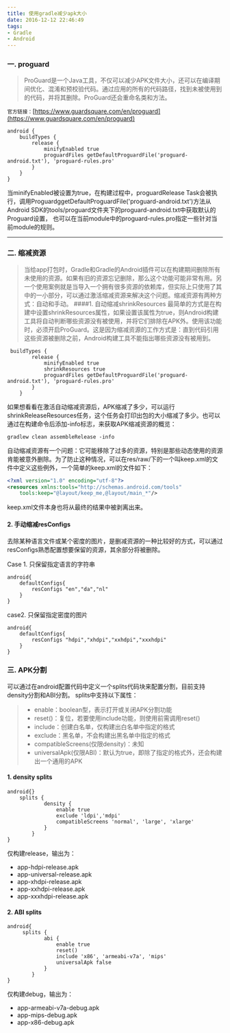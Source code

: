 ```yaml
---
title: 使用gradle减少apk大小
date: 2016-12-12 22:46:49
tags:
- Gradle
- Android
---
```

### 一. proguard

>ProGuard是一个Java工具，不仅可以减少APK文件大小，还可以在编译期间优化、混淆和预校验代码。通过应用的所有的代码路径，找到未被使用到的代码，并将其删除。ProGuard还会重命名类和方法。

`官方链接：`[https://www.guardsquare.com/en/proguard](https://www.guardsquare.com/en/proguard)
```
android {
    buildTypes {
        release {
            minifyEnabled true
            proguardFiles getDefaultProguardFile('proguard-android.txt'), 'proguard-rules.pro'
        }
    }
}
```
当minifyEnabled被设置为true，在构建过程中，proguardRelease Task会被执行，调用ProguardggetDefaultProguardFile('proguard-android.txt')方法从Android SDK的tools/proguard文件夹下的proguard-android.txt中获取默认的Proguard设置， 也可以在当前module中的proguard-rules.pro指定一些针对当前module的规则。

---
### 二. 缩减资源
>当给app打包时，Gradle和Gradle的Android插件可以在构建期间删除所有未使用的资源。如果有旧的资源忘记删除，那么这个功能可能非常有用。另一个使用案例就是当导入一个拥有很多资源的依赖库，但实际上只使用了其中的一小部分，可以通过激活缩减资源来解决这个问题。缩减资源有两种方式：自动和手动。
####1. 自动缩减shrinkResources
最简单的方式是在构建中设置shrinkResources属性，如果设置该属性为true，则Android构建工具将自动判断哪些资源没有被使用，并将它们排除在APK外。使用该功能时，必须开启ProGuard。这是因为缩减资源的工作方式是：直到代码引用这些资源被删除之前，Android构建工具不能指出哪些资源没有被用到。
```
 buildTypes {
        release {
            minifyEnabled true
            shrinkResources true
            proguardFiles getDefaultProguardFile('proguard-android.txt'), 'proguard-rules.pro'
        }
    }
```
如果想看看在激活自动缩减资源后，APK缩减了多少，可以运行shrinkReleaseResources任务，这个任务会打印出包的大小缩减了多少。也可以通过在构建命令后添加-info标志，来获取APK缩减资源的概览：
```
gradlew clean assembleRelease -info
```

自动缩减资源有一个问题：它可能移除了过多的资源，特别是那些动态使用的资源肯能被意外删除。为了防止这种情况，可以在res/raw/下的一个叫keep.xml的文件中定义这些例外，一个简单的keep.xml的文件如下：
```xml
<?xml version="1.0" encoding="utf-8"?>
<resources xmlns:tools="http://schemas.android.com/tools"
	tools:keep="@layout/keep_me,@layout/main_*"/>
```
keep.xml文件本身也将从最终的结果中被剥离出来。
#### 2. 手动缩减resConfigs
去除某种语言文件或某个密度的图片，是删减资源的一种比较好的方式，可以通过resConfigs熟悉配置想要保留的资源，其余部分将被删除。

Case 1. 只保留指定语言的字符串
```
android{
	defaultConfigs{
		resConfigs "en","da","nl"
	}
}
```
case2. 只保留指定密度的图片
```
android{
	defaultConfigs{
		resConfigs "hdpi","xhdpi","xxhdpi","xxxhdpi"
	}
}
```
### 三. APK分割
可以通过在android配置代码中定义一个splits代码块来配置分割，目前支持density分割和ABI分割。
splits中支持以下属性：
>* enable：boolean型，表示打开或关闭APK分割功能
>* reset()：复位，若要使用include功能，则使用前需调用reset()
>* include：创建白名单，仅构建出白名单中指定的格式
>* exclude：黑名单，不会构建出黑名单中指定的格式
>* compatibleScreens(仅限density)：未知
>* universalApk(仅限ABI)：默认为true，即除了指定的格式外，还会构建出一个通用的APK
#### 1. density splits
```
android{}
	splits {
	        density {
	            enable true
	            exclude 'ldpi','mdpi'
	            compatibleScreens 'normal', 'large', 'xlarge'
	        }
	    }
}
```
仅构建release，输出为：
* app-hdpi-release.apk
* app-universal-release.apk
* app-xhdpi-release.apk
* app-xxhdpi-release.apk
* app-xxxhdpi-release.apk
#### 2.  ABI splits
```
android{
	 splits {
	        abi {
	            enable true
	            reset()
	            include 'x86', 'armeabi-v7a', 'mips'
	            universalApk false
	        }
	    }
}
```
仅构建debug，输出为：
* app-armeabi-v7a-debug.apk
* app-mips-debug.apk
* app-x86-debug.apk